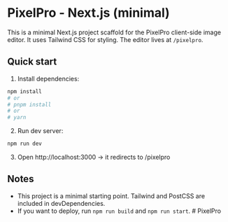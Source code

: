 # PixelPro - Next.js (minimal)

This is a minimal Next.js project scaffold for the PixelPro client-side image editor.
It uses Tailwind CSS for styling. The editor lives at `/pixelpro`.

## Quick start

1. Install dependencies:
```bash
npm install
# or
# pnpm install
# or
# yarn
```

2. Run dev server:
```bash
npm run dev
```

3. Open http://localhost:3000 -> it redirects to /pixelpro

## Notes
- This project is a minimal starting point. Tailwind and PostCSS are included in devDependencies.
- If you want to deploy, run `npm run build` and `npm run start`.
#   P i x e l P r o  
 